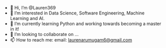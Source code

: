- 👋 Hi, I’m @Lauren369
- 👀 I’m interested in Data Science, Software Engineering, Machine Learning and AI. 
- 🌱 I’m currently learning Python and working towards becoming a master in it!
- 💞️ I’m looking to collaborate on ...
- 📫 How to reach me: email: laurenarumugam6@gmail.com

<!---
Lauren369/Lauren369 is a ✨ special ✨ repository because its `README.md` (this file) appears on your GitHub profile.
You can click the Preview link to take a look at your changes.
--->
